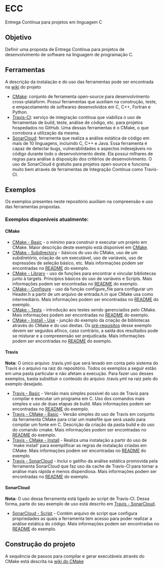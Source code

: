 # ECC
Entrega Contínua para projetos em linguagem C

## Objetivo
Definir uma proposta de Entrega Contínua para projetos de desenvolvimento de software na linguagem de programação C.

## Ferramentas
A descrição da instalação e do uso das ferramentas pode ser encontrada na [wiki](https://github.com/kyriosdata/ecc/wiki) do projeto
- [CMake](https://github.com/kyriosdata/ecc/wiki/CMake): conjunto de ferramenta open-source para desenvolvimento cross-plataform. Possui ferramentas que auxiliam na construção, teste, e empacotamento de softwares desenvolvidos em C, C++, Fortran e Python.
- [Travis-CI](https://github.com/kyriosdata/ecc/wiki/Travis-CI): serviço de integração contínua que viabiliza o uso de ferramentas de build, teste, análise de código, etc. para projetos hospedados no GitHub. Uma dessas ferramentas é o CMake, o que corrobora a utilização da mesma.
- [SonarCloud](https://github.com/kyriosdata/ecc/wiki/SonarCloud): ferramenta que realiza a análise estática de código em mais de 10 linguagens, incluindo C, C++ e Java. Essa ferramenta é capaz de detectar bugs, vulnerabilidades e aspectos indesejáveis no código durante todo o desenvolvimento deste. Ela possui milhares de regras para análise à disposição dos critérios de desenvolvimento. O uso de SonarCloud é gratuito para projetos open-source e funciona muito bem através de ferramentas de Integração Contínua como Travis-CI.

## Exemplos
Os exemplos presentes neste repositório auxiliam na compreensão e uso das ferramentas propostas. 

### Exemplos disponíveis atualmente:
#### CMake
- [CMake - Basic](https://github.com/kyriosdata/ecc/tree/master/Exemplos/CMake/CMake-Basic) - o mínimo para construir e executar um projeto em CMake. Maior descrição deste exemplo está disponível em [CMake](https://github.com/kyriosdata/ecc/wiki/CMake).
- [CMake - Subdirectory](https://github.com/kyriosdata/ecc/tree/master/Exemplos/CMake/CMake-Subdirectory) - básicos do uso do CMake, uso de um subdiretório, criação de um executável, uso de variáveis, uso de expressões de seleção básico, etc. Mais informações podem ser encontradas no [README](https://github.com/kyriosdata/ecc/tree/master/Exemplos/CMake/CMake-Subdirectory#sobre-o-exemplo) do exemplo.  
- [CMake - Library](https://github.com/kyriosdata/ecc/tree/master/Exemplos/CMake/CMake-Library) - uso de funções para encontrar e 
vincular bibliotecas junto à targets. Princípios básicos do uso de variáveis e Scripts. Mais informações podem ser encontradas no [README](https://github.com/kyriosdata/ecc/blob/master/Exemplos/CMake/CMake-Library/README.md#sobre-o-exemplo) do exemplo.
- [CMake - Configure](https://github.com/kyriosdata/ecc/tree/master/Exemplos/CMake/CMake-Configure) - uso da função configure_file para configurar um Header.h a partir de um arquivo de entrada.h.in que CMake usa como intermediário. Mais informações podem ser encontradas no [README](https://github.com/kyriosdata/ecc/blob/master/Exemplos/CMake/CMake-Configure/README.md#sobre-o-exemplo) do exemplo.
- [CMake - Tests](https://github.com/kyriosdata/ecc/tree/master/Exemplos/CMake/CMake-Tests) - introdução aos testes sendo gerenciados pelo CMake. Mais informações podem ser encontradas no [README](https://github.com/kyriosdata/ecc/tree/master/Exemplos/CMake/CMake-Tests#sobre-o-exemplo) do exemplo.
- [CMake - Install - Use](https://github.com/kyriosdata/ecc/tree/master/Exemplos/CMake/CMake-Install-Use) - junção do exemplo da criação de bibliotecas através do CMake e do uso destas. Os [pré-requisitos](https://github.com/kyriosdata/ecc/tree/master/Exemplos/CMake/CMake-Install-Use#pr%C3%A9-requisitos) desse exemplo devem ser seguidos afinco, caso contrário, a saída dos resultados pode se misturar e a compreeensão ser prejudicada. Mais informações podem ser encontradas no [README](https://github.com/kyriosdata/ecc/tree/master/Exemplos/CMake/CMake-Install-Use#sobre-o-exemplo) do exemplo.
#### Travis
**Nota:** 
O único arquivo .travis.yml que será levado em conta pelo sistema do Travis é o arquivo na raiz do repositório. Todos os exemplos a seguir estão em uma pasta particular e não afetam a execução. Para fazer uso desses exemplos, basta substituir o conteúdo do arquivo .travis.yml na raiz pelo do exemplo desejado.
- [Travis - Basic](https://github.com/kyriosdata/ecc/tree/master/Exemplos/Travis/Travis-Basic) - Versão mais simples possível do uso de Travis para compilar e executar um programa em C. Uso dos comandos mais simples e uso de duas etapas de build. Mais informações podem ser encontradas no [README](https://github.com/kyriosdata/ecc/tree/master/Exemplos/Travis/Travis-Basic#sobre-o-exemplo) do exemplo.
- [Travis - CMake - Basic](https://github.com/kyriosdata/ecc/tree/master/Exemplos/Travis/Travis-CMake-Basic) - Versão simples do uso de Travis em conjunto da ferramenta CMake para criar um makefile que será usado para compilar um fonte em C. Descrição da criação da pasta build e do uso do comando cmake. Mais informações podem ser encontradas no [README](https://github.com/kyriosdata/ecc/tree/master/Exemplos/Travis/Travis-CMake-Basic#sobre-o-exemplo) do exemplo.
- [Travis - CMake - Install](https://github.com/kyriosdata/ecc/tree/master/Exemplos/Travis/Travis-CMake-Install) - Realiza uma instalação a partir do uso de 'make install' para exemplificar as regras de instalação criadas em CMake. Mais informações podem ser encontradas no [README](https://github.com/kyriosdata/ecc/tree/master/Exemplos/Travis/Travis-CMake-Install#sobre-o-exemplo) do exemplo.
- [Travis - SonarCloud](https://github.com/kyriosdata/ecc/tree/master/Exemplos/Travis/Travis-SonarCloud) - Inclui o gatilho da análise estática promovida pela ferramenta SonarCloud que faz uso da cache de Travis-CI para tornar a análise mais rápida e menos dispendiosa. Mais informações podem ser encontradas no [README](https://github.com/kyriosdata/ecc/tree/master/Exemplos/Travis/Travis-SonarCloud#sobre-o-exemplo) do exemplo.

#### SonarCloud
**Nota:**
O uso dessa ferramenta está ligado ao script de Travis-CI. Dessa forma, parte do seu exemplo de uso está descrito em [Travis - SonarCloud](https://github.com/kyriosdata/ecc/tree/master/Exemplos/Travis/Travis-SonarCloud).
- [SonarCloud - Script](https://github.com/kyriosdata/ecc/tree/master/Exemplos/Travis/Travis-SonarCloud/SonarCloud-Script) - Contém arquivo de script que configura propriedades as quais a ferramenta tem acesso para poder realizar a análise estática do código. Mais informações podem ser encontradas no [README](https://github.com/kyriosdata/ecc/tree/master/Exemplos/Travis/Travis-SonarCloud/SonarCloud-Script#sobre-o-exemplo) do exemplo.

## Construção do projeto
A sequência de passos para compilar e gerar executáveis através do CMake está descrita na [wiki do CMake](https://github.com/kyriosdata/ecc/wiki/CMake#construindo-o-primeiro-projeto)
